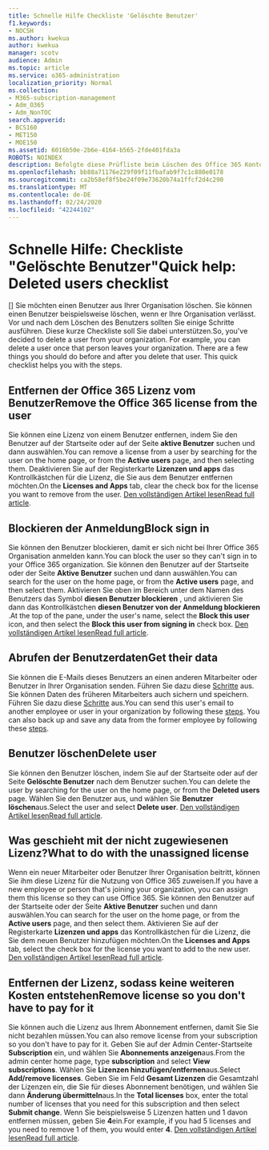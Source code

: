 ```yaml
---
title: Schnelle Hilfe Checkliste 'Gelöschte Benutzer'
f1.keywords:
- NOCSH
ms.author: kwekua
author: kwekua
manager: scotv
audience: Admin
ms.topic: article
ms.service: o365-administration
localization_priority: Normal
ms.collection:
- M365-subscription-management
- Adm_O365
- Adm_NonTOC
search.appverid:
- BCS160
- MET150
- MOE150
ms.assetid: 6016b50e-2b6e-4164-b565-2fde401fda3a
ROBOTS: NOINDEX
description: Befolgte diese Prüfliste beim Löschen des Office 365 Kontos eines Benutzers.
ms.openlocfilehash: bb88a71176e229f09f11fbafab9f7c1c880e0178
ms.sourcegitcommit: ca2b58ef8f5be24f09e73620b74a1ffcf2d4c290
ms.translationtype: MT
ms.contentlocale: de-DE
ms.lasthandoff: 02/24/2020
ms.locfileid: "42244102"
---
```

# <a name="quick-help-deleted-users-checklist"></a><span data-ttu-id="34f88-103">Schnelle Hilfe: Checkliste "Gelöschte Benutzer"</span><span class="sxs-lookup"><span data-stu-id="34f88-103">Quick help: Deleted users checklist</span></span>

<span data-ttu-id="34f88-p101">[] Sie möchten einen Benutzer aus Ihrer Organisation löschen. Sie können einen Benutzer beispielsweise löschen, wenn er Ihre Organisation verlässt. Vor und nach dem Löschen des Benutzers sollten Sie einige Schritte ausführen. Diese kurze Checkliste soll Sie dabei unterstützen.</span><span class="sxs-lookup"><span data-stu-id="34f88-p101">So, you've decided to delete a user from your organization. For example, you can delete a user once that person leaves your organization. There are a few things you should do before and after you delete that user. This quick checklist helps you with the steps.</span></span>
  
## <a name="remove-the-office-365-license-from-the-user"></a><span data-ttu-id="34f88-108">Entfernen der Office 365 Lizenz vom Benutzer</span><span class="sxs-lookup"><span data-stu-id="34f88-108">Remove the Office 365 license from the user</span></span>

<span data-ttu-id="34f88-109">Sie können eine Lizenz von einem Benutzer entfernen, indem Sie den Benutzer auf der Startseite oder auf der Seite **aktive Benutzer** suchen und dann auswählen.</span><span class="sxs-lookup"><span data-stu-id="34f88-109">You can remove a license from a user by searching for the user on the home page, or from the **Active users** page, and then selecting them.</span></span> <span data-ttu-id="34f88-110">Deaktivieren Sie auf der Registerkarte **Lizenzen und apps** das Kontrollkästchen für die Lizenz, die Sie aus dem Benutzer entfernen möchten.</span><span class="sxs-lookup"><span data-stu-id="34f88-110">On the **Licenses and Apps** tab, clear the check box for the license you want to remove from the user.</span></span> <span data-ttu-id="34f88-111">[Den vollständigen Artikel lesen](../manage/remove-licenses-from-users.md)</span><span class="sxs-lookup"><span data-stu-id="34f88-111">[Read full article](../manage/remove-licenses-from-users.md).</span></span>
  
## <a name="block-sign-in"></a><span data-ttu-id="34f88-112">Blockieren der Anmeldung</span><span class="sxs-lookup"><span data-stu-id="34f88-112">Block sign in</span></span>

<span data-ttu-id="34f88-113">Sie können den Benutzer blockieren, damit er sich nicht bei Ihrer Office 365 Organisation anmelden kann.</span><span class="sxs-lookup"><span data-stu-id="34f88-113">You can block the user so they can't sign in to your Office 365 organization.</span></span> <span data-ttu-id="34f88-114">Sie können den Benutzer auf der Startseite oder der Seite **Aktive Benutzer** suchen und dann auswählen.</span><span class="sxs-lookup"><span data-stu-id="34f88-114">You can search for the user on the home page, or from the **Active users** page, and then select them.</span></span> <span data-ttu-id="34f88-115">Aktivieren Sie oben im Bereich unter dem Namen des Benutzers das Symbol **diesen Benutzer blockieren** , und aktivieren Sie dann das Kontrollkästchen **diesen Benutzer von der Anmeldung blockieren** .</span><span class="sxs-lookup"><span data-stu-id="34f88-115">At the top of the pane, under the user's name, select the **Block this user** icon, and then select the **Block this user from signing in** check box.</span></span> <span data-ttu-id="34f88-116">[Den vollständigen Artikel lesen](../add-users/assign-admin-roles.md)</span><span class="sxs-lookup"><span data-stu-id="34f88-116">[Read full article](../add-users/assign-admin-roles.md).</span></span>
  
## <a name="get-their-data"></a><span data-ttu-id="34f88-117">Abrufen der Benutzerdaten</span><span class="sxs-lookup"><span data-stu-id="34f88-117">Get their data</span></span>

<span data-ttu-id="34f88-p104">Sie können die E-Mails dieses Benutzers an einen anderen Mitarbeiter oder Benutzer in Ihrer Organisation senden. Führen Sie dazu diese [Schritte](../add-users/remove-former-employee.md) aus. Sie können Daten des früheren Mitarbeiters auch sichern und speichern. Führen Sie dazu diese [Schritte](../add-users/get-access-to-and-back-up-a-former-user-s-data.md) aus.</span><span class="sxs-lookup"><span data-stu-id="34f88-p104">You can send this user's email to another employee or user in your organization by following these [steps](../add-users/remove-former-employee.md). You can also back up and save any data from the former employee by following these [steps](../add-users/get-access-to-and-back-up-a-former-user-s-data.md).</span></span>
  
## <a name="delete-user"></a><span data-ttu-id="34f88-120">Benutzer löschen</span><span class="sxs-lookup"><span data-stu-id="34f88-120">Delete user</span></span>

<span data-ttu-id="34f88-121">Sie können den Benutzer löschen, indem Sie auf der Startseite oder auf der Seite **Gelöschte Benutzer** nach dem Benutzer suchen.</span><span class="sxs-lookup"><span data-stu-id="34f88-121">You can delete the user by searching for the user on the home page, or from the **Deleted users** page.</span></span> <span data-ttu-id="34f88-122">Wählen Sie den Benutzer aus, und wählen Sie **Benutzer löschen**aus.</span><span class="sxs-lookup"><span data-stu-id="34f88-122">Select the user and select **Delete user**.</span></span> <span data-ttu-id="34f88-123">[Den vollständigen Artikel lesen](../add-users/delete-a-user.md)</span><span class="sxs-lookup"><span data-stu-id="34f88-123">[Read full article](../add-users/delete-a-user.md).</span></span>
  
## <a name="what-to-do-with-the-unassigned-license"></a><span data-ttu-id="34f88-124">Was geschieht mit der nicht zugewiesenen Lizenz?</span><span class="sxs-lookup"><span data-stu-id="34f88-124">What to do with the unassigned license</span></span>

<span data-ttu-id="34f88-125">Wenn ein neuer Mitarbeiter oder Benutzer Ihrer Organisation beitritt, können Sie ihm diese Lizenz für die Nutzung von Office 365 zuweisen.</span><span class="sxs-lookup"><span data-stu-id="34f88-125">If you have a new employee or person that's joining your organization, you can assign them this license so they can use Office 365.</span></span> <span data-ttu-id="34f88-126">Sie können den Benutzer auf der Startseite oder der Seite **Aktive Benutzer** suchen und dann auswählen.</span><span class="sxs-lookup"><span data-stu-id="34f88-126">You can search for the user on the home page, or from the **Active users** page, and then select them.</span></span> <span data-ttu-id="34f88-127">Aktivieren Sie auf der Registerkarte **Lizenzen und apps** das Kontrollkästchen für die Lizenz, die Sie dem neuen Benutzer hinzufügen möchten.</span><span class="sxs-lookup"><span data-stu-id="34f88-127">On the **Licenses and Apps** tab, select the check box for the license you want to add to the new user.</span></span> <span data-ttu-id="34f88-128">[Den vollständigen Artikel lesen](../manage/assign-licenses-to-users.md)</span><span class="sxs-lookup"><span data-stu-id="34f88-128">[Read full article](../manage/assign-licenses-to-users.md).</span></span>
  
## <a name="remove-license-so-you-dont-have-to-pay-for-it"></a><span data-ttu-id="34f88-129">Entfernen der Lizenz, sodass keine weiteren Kosten entstehen</span><span class="sxs-lookup"><span data-stu-id="34f88-129">Remove license so you don't have to pay for it</span></span>

<span data-ttu-id="34f88-130">Sie können auch die Lizenz aus Ihrem Abonnement entfernen, damit Sie Sie nicht bezahlen müssen.</span><span class="sxs-lookup"><span data-stu-id="34f88-130">You can also remove license from your subscription so you don't have to pay for it.</span></span> <span data-ttu-id="34f88-131">Geben Sie auf der Admin Center-Startseite **Subscription** ein, und wählen Sie **Abonnements anzeigen**aus.</span><span class="sxs-lookup"><span data-stu-id="34f88-131">From the admin center home page, type **subscription** and select **View subscriptions**.</span></span> <span data-ttu-id="34f88-132">Wählen Sie **Lizenzen hinzufügen/entfernen**aus.</span><span class="sxs-lookup"><span data-stu-id="34f88-132">Select **Add/remove licenses**.</span></span> <span data-ttu-id="34f88-133">Geben Sie im Feld **Gesamt Lizenzen** die Gesamtzahl der Lizenzen ein, die Sie für dieses Abonnement benötigen, und wählen Sie dann **Änderung übermitteln**aus.</span><span class="sxs-lookup"><span data-stu-id="34f88-133">In the **Total licenses** box, enter the total number of licenses that you need for this subscription and then select **Submit change**.</span></span> <span data-ttu-id="34f88-134">Wenn Sie beispielsweise 5 Lizenzen hatten und 1 davon entfernen müssen, geben Sie **4**ein.</span><span class="sxs-lookup"><span data-stu-id="34f88-134">For example, if you had 5 licenses and you need to remove 1 of them, you would enter **4**.</span></span> <span data-ttu-id="34f88-135">[Den vollständigen Artikel lesen](../../commerce/licenses/remove-licenses-from-subscription.md)</span><span class="sxs-lookup"><span data-stu-id="34f88-135">[Read full article](../../commerce/licenses/remove-licenses-from-subscription.md).</span></span>